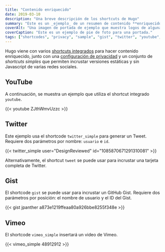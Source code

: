 ```yaml
---
title: "Contenido enriquecido"
date: 2019-03-10
description: "Una breve descripción de los shortcuts de Hugo"
summary: "Este es un _ejemplo_ de un resumen de contenido **enriquecido**."
coverAlt: "Una imagen de portada de ejemplo que muestra logos de algunas redes sociales populares."
coverCaption: "Este es un ejemplo de pie de foto para una portada."
tags: ["shortcodes", "privacy", "sample", "gist", "twitter", "youtube", "vimeo"]
---
```


Hugo viene con varios [shortcuts integrados](https://gohugo.io/content-management/shortcodes/#use-hugos-built-in-shortcodes) para hacer contenido enriquecido, junto con una [configuración de privacidad](https://gohugo.io/about/hugo-and-gdpr/) y un conjunto de _shortcuts simples_ que permiten incrustar versiones estáticas y sin Javascript de varias redes sociales.

## YouTube

A continuación, se muestra un ejemplo que utiliza el shortcut integrado `youtube`.

{{< youtube ZJthWmvUzzc >}}

## Twitter

Este ejemplo usa el shortcode `twitter_simple` para generar un Tweet. Requiere dos parámetros por nombre: `usuario` e `id`.

{{< twitter_simple user="DesignReviewed" id="1085870671291310081" >}}

Alternativamente, el shortcut `tweet` se puede usar para incrustar una tarjeta completa de Twitter.

## Gist

El shortcode `gist` se puede usar para incrustar un GitHub Gist. Requiere dos parámetros por posición: el nombre de usuario y el ID del Gist.

{{< gist jpanther a873e1219ffeaa80a926bbe8255f348e >}}

## Vimeo

El shortcode `vimeo_simple` insertará un video de Vimeo.

{{< vimeo_simple 48912912 >}}
